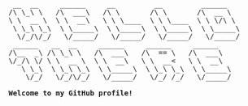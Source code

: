 <pre>
 __  __     ______     __         __         ______    
/\ \_\ \   /\  ___\   /\ \       /\ \       /\  __ \   
\ \  __ \  \ \  __\   \ \ \____  \ \ \____  \ \ \/\ \  
 \ \_\ \_\  \ \_____\  \ \_____\  \ \_____\  \ \_____\ 
  \/_/\/_/   \/_____/   \/_____/   \/_____/   \/_____/                                                   
 ______   __  __     ______     ______     ______      
/\__  _\ /\ \_\ \   /\  ___\   /\  == \   /\  ___\     
\/_/\ \/ \ \  __ \  \ \  __\   \ \  __<   \ \  __\     
   \ \_\  \ \_\ \_\  \ \_____\  \ \_\ \_\  \ \_____\   
    \/_/   \/_/\/_/   \/_____/   \/_/ /_/   \/_____/   

<strong>Welcome to my GitHub profile!</strong>
</pre>
<!--
**tahashafiei/tahashafiei** is a ✨ _special_ ✨ repository because its `README.md` (this file) appears on your GitHub profile.

Here are some ideas to get you started:

- 🔭 I’m currently working on ...
- 🌱 I’m currently learning ...
- 👯 I’m looking to collaborate on ...
- 🤔 I’m looking for help with ...
- 💬 Ask me about ...
- 📫 How to reach me: ...
- 😄 Pronouns: ...
- ⚡ Fun fact: ...

### Hi there 👋

<pre>
~ $ ./about taha
Name: Taha (He/Him)
Projects:
Interests:
  Mechanical Keyboards
Plan:
  Learning... :)
Contact:
  tshafiei@ucsc.edu
Fun Fact:
</pre>

-->
